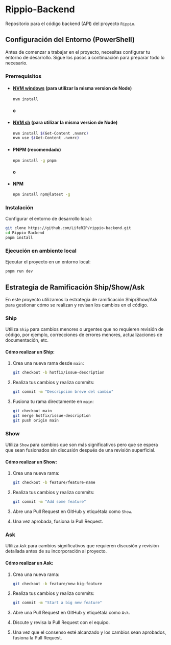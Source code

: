 # Rippio-Backend

Repositorio para el código backend (API) del proyecto `Rippio`.

## Configuración del Entorno (PowerShell)

Antes de comenzar a trabajar en el proyecto, necesitas configurar tu entorno de desarrollo. Sigue los pasos a continuación para preparar todo lo necesario.

### Prerrequisitos

- #### [NVM windows](https://github.com/coreybutler/nvm-windows) (para utilizar la misma version de Node)

  ```bash
  nvm install
  ```

  #### o

- #### [NVM sh](https://github.com/nvm-sh/nvm) (para utilizar la misma version de Node)

  ```bash
  nvm install $(Get-Content .nvmrc)
  nvm use $(Get-Content .nvmrc)
  ```

- #### PNPM (recomendado)

  ```bash
  npm install -g pnpm
  ```

  #### o

- #### NPM

  ```bash
  npm install npm@latest -g
  ```

### Instalación

Configurar el entorno de desarrollo local:

```bash
git clone https://github.com/LifeRIP/rippio-backend.git
cd Rippio-Backend
pnpm install
```

### Ejecución en ambiente local

Ejecutar el proyecto en un entorno local:

```bash
pnpm run dev
```

## Estrategia de Ramificación Ship/Show/Ask

En este proyecto utilizamos la estrategia de ramificación Ship/Show/Ask para gestionar cómo se realizan y revisan los cambios en el código.

### Ship

Utiliza `Ship` para cambios menores o urgentes que no requieren revisión de código, por ejemplo, correcciones de errores menores, actualizaciones de documentación, etc.

#### Cómo realizar un Ship:

1. Crea una nueva rama desde `main`:

   ```bash
   git checkout -b hotfix/issue-description
   ```

2. Realiza tus cambios y realiza commits:

   ```bash
   git commit -m "Descripción breve del cambio"
   ```

3. Fusiona tu rama directamente en `main`:

   ```bash
   git checkout main
   git merge hotfix/issue-description
   git push origin main
   ```

### Show

Utiliza `Show` para cambios que son más significativos pero que se espera que sean fusionados sin discusión después de una revisión superficial.

#### Cómo realizar un Show:

1. Crea una nueva rama:

   ```bash
   git checkout -b feature/feature-name
   ```

2. Realiza tus cambios y realiza commits:

   ```bash
   git commit -m "Add some feature"
   ```

3. Abre una Pull Request en GitHub y etiquétala como `Show`.
4. Una vez aprobada, fusiona la Pull Request.

### Ask

Utiliza `Ask` para cambios significativos que requieren discusión y revisión detallada antes de su incorporación al proyecto.

#### Cómo realizar un Ask:

1. Crea una nueva rama:

   ```bash
   git checkout -b feature/new-big-feature
   ```

2. Realiza tus cambios y realiza commits:

   ```bash
   git commit -m "Start a big new feature"
   ```

3. Abre una Pull Request en GitHub y etiquétala como `Ask`.
4. Discute y revisa la Pull Request con el equipo.
5. Una vez que el consenso esté alcanzado y los cambios sean aprobados, fusiona la Pull Request.
